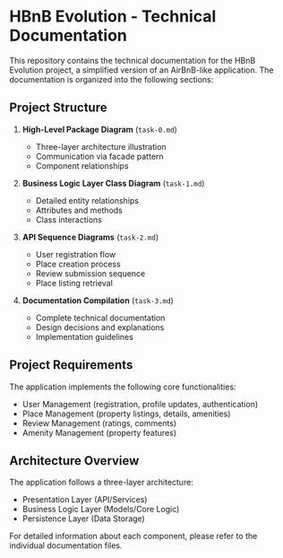 # HBnB Evolution - Technical Documentation

This repository contains the technical documentation for the HBnB Evolution project, a simplified version of an AirBnB-like application. The documentation is organized into the following sections:

## Project Structure

1. **High-Level Package Diagram** (`task-0.md`)
   - Three-layer architecture illustration
   - Communication via facade pattern
   - Component relationships

2. **Business Logic Layer Class Diagram** (`task-1.md`)
   - Detailed entity relationships
   - Attributes and methods
   - Class interactions

3. **API Sequence Diagrams** (`task-2.md`)
   - User registration flow
   - Place creation process
   - Review submission sequence
   - Place listing retrieval

4. **Documentation Compilation** (`task-3.md`)
   - Complete technical documentation
   - Design decisions and explanations
   - Implementation guidelines

## Project Requirements

The application implements the following core functionalities:

- User Management (registration, profile updates, authentication)
- Place Management (property listings, details, amenities)
- Review Management (ratings, comments)
- Amenity Management (property features)

## Architecture Overview

The application follows a three-layer architecture:
- Presentation Layer (API/Services)
- Business Logic Layer (Models/Core Logic)
- Persistence Layer (Data Storage)

For detailed information about each component, please refer to the individual documentation files.
